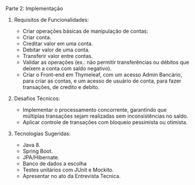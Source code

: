 
Parte 2: Implementação
1. Requisitos de Funcionalidades:
    - Criar operações básicas de manipulação de contas:
    - Criar conta.
    - Creditar valor em uma conta.
    - Debitar valor de uma conta.
    - Transferir valor entre contas.
    - Validar as operações (ex.: não permitir transferências ou débitos que
      deixem a conta com saldo negativo).
    - Criar o Front-end em Thymeleaf, com um acesso Admin Bancário, para criar as
      contas, e um acesso de usuário de conta, para fazer transações, de credito e
      debito.

2. Desafios Técnicos:
    - Implementar o processamento concorrente, garantindo que múltiplas
      transações sejam realizadas sem inconsistências no saldo.
    - Aplicar controle de transações com bloqueio pessimista ou otimista.
3. Tecnologias Sugeridas:
    - Java 8.
    - Spring Boot.
    - JPA/Hibernate.
    - Banco de dados a escolha
    - Testes unitários com JUnit e Mockito.
    - Apresentar no ato da Entrevista Tecnica.